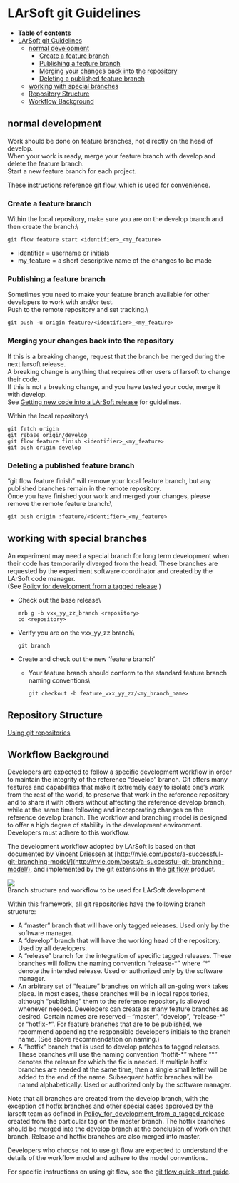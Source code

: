 LArSoft git Guidelines
==================================================

-   **Table of contents**
-   [LArSoft git Guidelines](#LArSoft-git-Guidelines)
    -   [normal development](#normal-development)
        -   [Create a feature branch](#Create-a-feature-branch)
        -   [Publishing a feature branch](#Publishing-a-feature-branch)
        -   [Merging your changes back into the repository](#Merging-your-changes-back-into-the-repository)
        -   [Deleting a published feature branch](#Deleting-a-published-feature-branch)
    -   [working with special branches](#working-with-special-branches)
    -   [Repository Structure](#Repository-Structure)
    -   [Workflow Background](#Workflow-Background)

normal development
------------------------------------------

Work should be done on feature branches, not directly on the head of develop. \
When your work is ready, merge your feature branch with develop and delete the feature branch.\
Start a new feature branch for each project.

These instructions reference git flow, which is used for convenience.

### Create a feature branch

Within the local repository, make sure you are on the develop branch and then create the branch:\

    git flow feature start <identifier>_<my_feature>

-   identifier = username or initials
-   my\_feature = a short descriptive name of the changes to be made

### Publishing a feature branch

Sometimes you need to make your feature branch available for other developers to work with and/or test.\
Push to the remote repository and set tracking.\

    git push -u origin feature/<identifier>_<my_feature>

### Merging your changes back into the repository

If this is a breaking change, request that the branch be merged during the next larsoft release.\
A breaking change is anything that requires other users of larsoft to change their code. \
If this is not a breaking change, and you have tested your code, merge it with develop. \
See [Getting new code into a LArSoft release](Getting_new_code_into_a_LArSoft_release) for guidelines.

Within the local repository:\

    git fetch origin
    git rebase origin/develop
    git flow feature finish <identifier>_<my_feature>
    git push origin develop

### Deleting a published feature branch

“git flow feature finish” will remove your local feature branch, but any published branches remain in the remote repository.\
Once you have finished your work and merged your changes, please remove the remote feature branch:\

    git push origin :feature/<identifier>_<my_feature>

working with special branches
----------------------------------------------------------------

An experiment may need a special branch for long term development when their code has temporarily diverged from the head. These branches are requested by the experiment software coordinator and created by the LArSoft code manager.\
(See [Policy for development from a tagged release](Policy_for_development_from_a_tagged_release).)

-   Check out the base release\

        mrb g -b vxx_yy_zz_branch <repository>
        cd <repository>

-   Verify you are on the vxx\_yy\_zz branch\

        git branch

-   Create and check out the new ‘feature branch’
    -   Your feature branch should conform to the standard feature branch naming conventions\

            git checkout -b feature_vxx_yy_zz/<my_branch_name>

Repository Structure
----------------------------------------------

[Using git repositories](Using_git_repositories)

Workflow Background
--------------------------------------------

Developers are expected to follow a specific development workflow in order to maintain the integrity of the reference “develop” branch. Git offers many features and capabilities that make it extremely easy to isolate one’s work from the rest of the world, to preserve that work in the reference repository and to share it with others without affecting the reference develop branch, while at the same time following and incorporating changes on the reference develop branch. The workflow and branching model is designed to offer a high degree of stability in the development environment. Developers must adhere to this workflow.

The development workflow adopted by LArSoft is based on that documented by Vincent Driessen at [http://nvie.com/posts/a-successful-git-branching-model/](http://nvie.com/posts/a-successful-git-branching-model/), and implemented by the git extensions in the [git flow](http://github.com/nvie/gitflow) product.

![](/redmine/attachments/download/33550/Git-branching-model.png)\
Branch structure and workflow to be used for LArSoft development

Within this framework, all git repositories have the following branch structure:

-   A “master” branch that will have only tagged releases. Used only by the software manager.
-   A “develop” branch that will have the working head of the repository. Used by all developers.
-   A “release” branch for the integration of specific tagged releases. These branches will follow the naming convention “release-\*” where “\*” denote the intended release. Used or authorized only by the software manager.
-   An arbitrary set of “feature” branches on which all on-going work takes place. In most cases, these branches will be in local repositories, although “publishing” them to the reference repository is allowed whenever needed. Developers can create as many feature branches as desired. Certain names are reserved – “master”, “develop”, “release-\*” or “hotfix-\*”. For feature branches that are to be published, we recommend appending the responsible developer’s initials to the branch name. (See above recommendation on naming.)
-   A “hotfix” branch that is used to develop patches to tagged releases. These branches will use the naming convention “hotfit-\*” where “\*” denotes the release for which the fix is needed. If multiple hotfix branches are needed at the same time, then a single small letter will be added to the end of the name. Subsequent hotfix branches will be named alphabetically. Used or authorized only by the software manager.

Note that all branches are created from the develop branch, with the exception of hotfix branches and other special cases approved by the larsoft team as defined in [Policy\_for\_development\_from\_a\_tagged\_release](Policy_for_development_from_a_tagged_release) created from the particular tag on the master branch. The hotfix branches should be merged into the develop branch at the conclusion of work on that branch. Release and hotfix branches are also merged into master.

Developers who choose not to use git flow are expected to understand the details of the workflow model and adhere to the model conventions.

For specific instructions on using git flow, see the [git flow quick-start guide](/redmine/projects/cet-is-public/wiki/Git_flow_quick_start).
